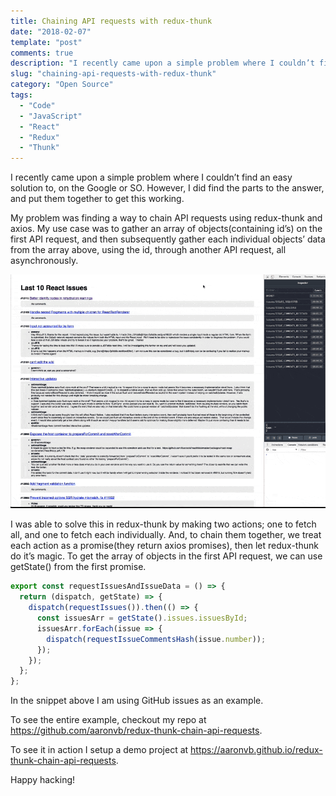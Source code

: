 ```yaml
---
title: Chaining API requests with redux-thunk
date: "2018-02-07"
template: "post"
comments: true
description: "I recently came upon a simple problem where I couldn’t find an easy solution to, on the Google or SO. However, I did find the parts to the answer, and put them together to get this working."
slug: "chaining-api-requests-with-redux-thunk"
category: "Open Source"
tags:
  - "Code"
  - "JavaScript"
  - "React"
  - "Redux"
  - "Thunk"
---
```


I recently came upon a simple problem where I couldn’t find an easy solution to, on the Google or SO. However, I did find the parts to the answer, and put them together to get this working.

My problem was finding a way to chain API requests using redux-thunk and axios. My use case was to gather an array of objects(containing id’s) on the first API request, and then subsequently gather each individual objects’ data from the array above, using the id, through another API request, all asynchronously.

![thunk_example](../assets/thunk_example.gif)

I was able to solve this in redux-thunk by making two actions; one to fetch all, and one to fetch each individually. And, to chain them together, we treat each action as a promise(they return axios promises), then let redux-thunk do it’s magic. To get the array of objects in the first API request, we can use getState() from the first promise.

```javascript
export const requestIssuesAndIssueData = () => {
  return (dispatch, getState) => {
    dispatch(requestIssues()).then(() => {
      const issuesArr = getState().issues.issuesById;
      issuesArr.forEach(issue => {
        dispatch(requestIssueCommentsHash(issue.number));
      });
    });
  };
};
```

In the snippet above I am using GitHub issues as an example.

To see the entire example, checkout my repo at https://github.com/aaronvb/redux-thunk-chain-api-requests.

To see it in action I setup a demo project at https://aaronvb.github.io/redux-thunk-chain-api-requests.

Happy hacking!